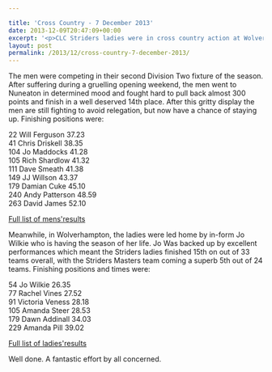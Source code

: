 ```yaml
---

title: 'Cross Country - 7 December 2013'
date: 2013-12-09T20:47:09+00:00
excerpt: '<p>CLC Striders ladies were in cross country action at Wolverhampton on Saturday 7 December 2013, while the men travelled to Nuneaton.......</p>'
layout: post
permalink: /2013/12/cross-country-7-december-2013/
---
```

The men were competing in their second Division Two fixture of the season. After suffering during a gruelling opening weekend, the men went to Nuneaton in determined mood and fought hard to pull back almost 300 points and finish in a well deserved 14th place. After this gritty display the men are still fighting to avoid relegation, but now have a chance of staying up. Finishing positions were:

22 Will Ferguson 37.23  
41 Chris Driskell 38.35  
104 Jo Maddocks 41.28  
105 Rich Shardlow 41.32  
111 Dave Smeath 41.38  
149 JJ Willson 43.37  
179 Damian Cuke 45.10  
240 Andy Patterson 48.59  
263 David James 52.10

<a href="http://www.birminghamccleague.co.uk/images/stories/bdccl/articlepdfs/XC_League_Archive/2013-14/BDXCL_D2_R2_2013_12_07_Men_V1.pdf" target="_blank" rel="nofollow">Full list of mens'results</a>

Meanwhile, in Wolverhampton, the ladies were led home by in-form Jo Wilkie who is having the season of her life. Jo Was backed up by excellent performances which meant the Striders ladies finished 15th on out of 33 teams overall, with the Striders Masters team coming a superb 5th out of 24 teams. Finishing positions and times were:

54 Jo Wilkie 26.35  
77 Rachel Vines 27.52  
91 Victoria Veness 28.18  
105 Amanda Steer 28.53  
179 Dawn Addinall 34.03  
229 Amanda Pill 39.02

<a href="http://www.midlandathletics.org.uk/PDFS/2013_RES_131207_MWCCL_Fixture2.pdf" target="_blank" rel="nofollow">Full list of ladies'results</a>

Well done. A fantastic effort by all concerned.</p>